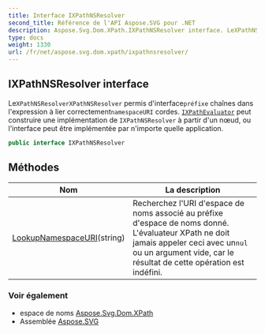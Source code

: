 ```yaml
---
title: Interface IXPathNSResolver
second_title: Référence de l'API Aspose.SVG pour .NET
description: Aspose.Svg.Dom.XPath.IXPathNSResolver interface. LeXPathNSResolverXPathNSResolver permis dinterfacepréfixe chaînes dans lexpression à lier correctementnamespaceURI cordes. IXPathEvaluator peut construire une implémentation de IXPathNSResolver à partir dun nœud ou linterface peut être implémentée par nimporte quelle application.
type: docs
weight: 1330
url: /fr/net/aspose.svg.dom.xpath/ixpathnsresolver/
---
```

## IXPathNSResolver interface

Le`XPathNSResolverXPathNSResolver` permis d'interface`préfixe` chaînes dans l'expression à lier correctement`namespaceURI` cordes. [`IXPathEvaluator`](../ixpathevaluator/) peut construire une implémentation de `IXPathNSResolver` à partir d'un nœud, ou l'interface peut être implémentée par n'importe quelle application.

```csharp
public interface IXPathNSResolver
```

## Méthodes

| Nom | La description |
| --- | --- |
| [LookupNamespaceURI](../../aspose.svg.dom.xpath/ixpathnsresolver/lookupnamespaceuri/)(string) | Recherchez l'URI d'espace de noms associé au préfixe d'espace de noms donné. L'évaluateur XPath ne doit jamais appeler ceci avec un`nul` ou un argument vide, car le résultat de cette opération est indéfini. |

### Voir également

* espace de noms [Aspose.Svg.Dom.XPath](../../aspose.svg.dom.xpath/)
* Assemblée [Aspose.SVG](../../)


